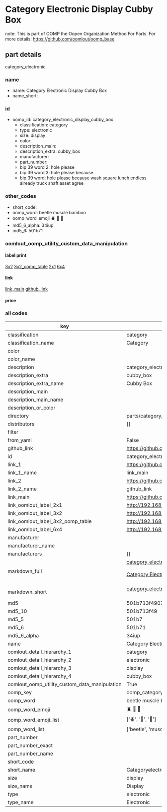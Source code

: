 # Category Electronic Display Cubby Box  

note: This is part of OOMP the Oopen Organization Method For Parts. For more details: https://github.com/oomlout/oomp_base

##  part details



category_electronic

### name
* name: Category Electronic Display Cubby Box
* name_short: 
### id
* oomp_id: category_electronic_display_cubby_box
  * classification: category
  * type: electronic
  * size: display
  * color: 
  * description_main: 
  * description_extra: cubby_box
  * manufacturer: 
  * part_number: 
  * bip 39 word 2: hole please
  * bip 39 word 3: hole please because
  * bip 39 word: hole please because wash square lunch endless already truck shaft asset agree

### other_codes
* short_code: 
* oomp_word: beetle muscle bamboo
* oomp_word_emoji :beetle: :muscle: :bamboo:
* md5_6_alpha: 34iup
* md5_6: 501b71






### oomlout_oomp_utility_custom_data_manipulation
#### label print
[3x2](http://192.168.1.245:1112/?label=oomp%2034iup)
[3x2_oomp_table](http://192.168.1.107:1112/?label=oomp%2034iup)
[2x1](http://192.168.1.242:1112/?label=oomp%2034iup)
[6x4](http://192.168.1.55:1112/?label=oomp%2034iup)    

#### link

[link_main](https://github.com/oomlout/oomlout_oomp_current_version_messy/tree/main/parts/category_electronic_display_cubby_box) [github_link](https://github.com/oomlout/oomlout_oomp_part_src/tree/main/parts/category_electronic_display_cubby_box)                             

#### price







### all codes 
| key | value |  
| --- | --- |  
| classification | category |  
| classification_name | Category |  
| color |  |  
| color_name |  |  
| description | category_electronic |  
| description_extra | cubby_box |  
| description_extra_name | Cubby Box |  
| description_main |  |  
| description_main_name |  |  
| description_or_color |   |  
| directory | parts/category_electronic_display_cubby_box |  
| distributors | [] |  
| filter |  |  
| from_yaml | False |  
| github_link | https://github.com/oomlout/oomlout_oomp_part_src/tree/main/parts/category_electronic_display_cubby_box |  
| id | category_electronic_display_cubby_box |  
| link_1 | https://github.com/oomlout/oomlout_oomp_current_version_messy/tree/main/parts/category_electronic_display_cubby_box |  
| link_1_name | link_main |  
| link_2 | https://github.com/oomlout/oomlout_oomp_part_src/tree/main/parts/category_electronic_display_cubby_box |  
| link_2_name | github_link |  
| link_main | https://github.com/oomlout/oomlout_oomp_current_version_messy/tree/main/parts/category_electronic_display_cubby_box |  
| link_oomlout_label_2x1 | http://192.168.1.242:1112/?label=oomp%2034iup |  
| link_oomlout_label_3x2 | http://192.168.1.245:1112/?label=oomp%2034iup |  
| link_oomlout_label_3x2_oomp_table | http://192.168.1.107:1112/?label=oomp%2034iup |  
| link_oomlout_label_6x4 | http://192.168.1.55:1112/?label=oomp%2034iup |  
| manufacturer |  |  
| manufacturer_name |  |  
| manufacturers | [] |  
| markdown_full | [category_electronic_display_cubby_box](https://github.com/oomlout/oomlout_oomp_current_version_messy/tree/main/parts/category_electronic_display_cubby_box)<br>[](https://github.com/oomlout/oomlout_oomp_current_version_messy/tree/main/parts/category_electronic_display_cubby_box)<br>[Category Electronic Display Cubby Box](https://github.com/oomlout/oomlout_oomp_current_version_messy/tree/main/parts/category_electronic_display_cubby_box)<br><br> |  
| markdown_short | [category_electronic_display_cubby_box](https://github.com/oomlout/oomlout_oomp_current_version_messy/tree/main/parts/category_electronic_display_cubby_box)<br><br> |  
| md5 | 501b713f4907293614e9bf7627a99b65 |  
| md5_10 | 501b713f49 |  
| md5_5 | 501b7 |  
| md5_6 | 501b71 |  
| md5_6_alpha | 34iup |  
| name | Category Electronic Display Cubby Box |  
| oomlout_detail_hierarchy_1 | category |  
| oomlout_detail_hierarchy_2 | electronic |  
| oomlout_detail_hierarchy_3 | display |  
| oomlout_detail_hierarchy_4 | cubby_box |  
| oomlout_oomp_utility_custom_data_manipulation | True |  
| oomp_key | oomp_category_electronic_display_cubby_box |  
| oomp_word | beetle muscle bamboo |  
| oomp_word_emoji | :beetle: :muscle: :bamboo: |  
| oomp_word_emoji_list | [':beetle:', ':muscle:', ':bamboo:'] |  
| oomp_word_list | ['beetle', 'muscle', 'bamboo'] |  
| part_number |  |  
| part_number_exact |  |  
| part_number_name |  |  
| short_code |  |  
| short_name | Categoryelectronic |  
| size | display |  
| size_name | Display |  
| type | electronic |  
| type_name | Electronic |  

